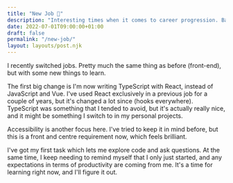 ```yaml
---
title: "New Job 🎉"
description: "Interesting times when it comes to career progression. Back to React."
date: 2022-07-01T09:00:00+01:00
draft: false
permalink: "/new-job/"
layout: layouts/post.njk
---
```


I recently switched jobs. Pretty much the same thing as before (front-end), but with some new things to learn.

The first big change is I'm now writing TypeScript with React, instead of JavaScript and Vue. I've used React exclusively in a previous job for a couple of years, but it's changed a lot since (hooks everywhere). TypeScript was something that I tended to avoid, but it's actually really nice, and it might be something I switch to in my personal projects.

Accessibility is another focus here. I've tried to keep it in mind before, but this is a front and centre requirement now, which feels brilliant.

I've got my first task which lets me explore code and ask questions. At the same time, I keep needing to remind myself that I only just started, and any expectations in terms of productivity are coming from me. It's a time for learning right now, and I'll figure it out.

